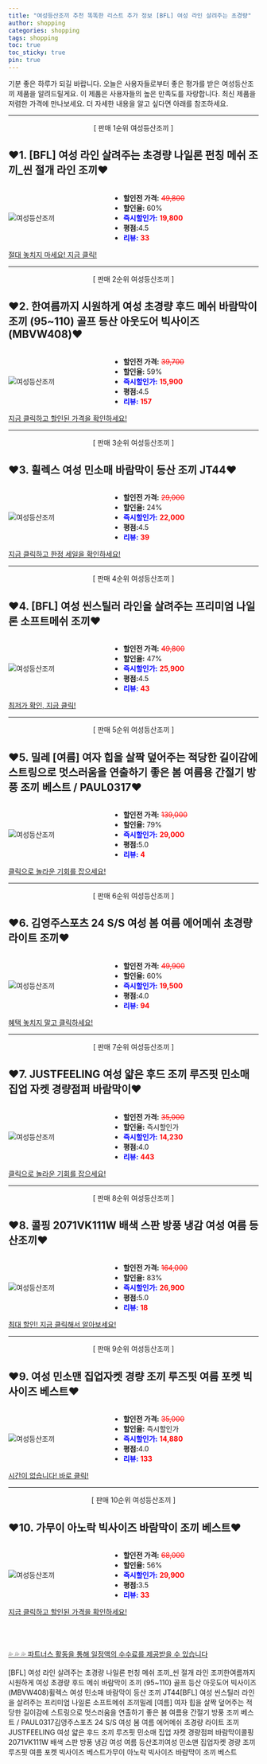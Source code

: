 ```yaml
---
title: "여성등산조끼 추천 똑똑한 리스트 추가 정보 [BFL] 여성 라인 살려주는 초경량"
author: shopping
categories: shopping
tags: shopping
toc: true
toc_sticky: true
pin: true
---
```

기분 좋은 하루가 되길 바랍니다. 오늘은 사용자들로부터 좋은 평가를 받은 여성등산조끼 제품을 알려드릴게요. 이 제품은 사용자들의 높은 만족도를 자랑합니다. 최신 제품을 저렴한 가격에 만나보세요. 더 자세한 내용을 알고 싶다면 아래를 참조하세요.

---
<p class="toplist" style="margin: 0 auto; display: block; width: fit-content;">[ 판매 1순위 여성등산조끼 ]</p>

<h2><strong>❤️1. [BFL] 여성 라인 살려주는 초경량 나일론 펀칭 메쉬 조끼_씬 절개 라인 조끼❤️</strong></h2>

<div style="display: flex; align-items: center;">
    <div style="flex: 0.4;">
        <img src="https://thumbnail7.coupangcdn.com/thumbnails/remote/230x230ex/image/vendor_inventory/7f7c/ba1ef20394c49122b2ba568501e55fd0e22ef47e42d5129edf858d291699.jpg" alt="여성등산조끼" style="max-width: 100%;">
    </div>
    <div style="flex: 0.6; margin-left: 10px;">
        <ul>
            <li><strong>할인전 가격:</strong> <del style="color: red;">49,800</del></li>
            <li><strong>할인율:</strong> 60%</li>
            <li><span style='color:blue'><strong>즉시할인가:</strong></span> <span style='color:red'><strong>19,800</strong></span></li>
            <li><strong>평점:</strong>4.5</li>
            <li><span style='color:blue'><strong>리뷰:</strong></span> <span style='color:red'><strong>33</strong></span></li>
        </ul>
    </div>
</div>
<div class="center">
    <a href="https://selin100587001.github.io?lptag=AF9450613&subid=githubio&pageKey=7953779530&traceid=V0-153&itemId=21965080153&vendorItemId=89012802034" class="myButton">
        절대 놓치지 마세요! 지금 클릭!
    </a>
</div>


---
<p class="toplist" style="margin: 0 auto; display: block; width: fit-content;">[ 판매 2순위 여성등산조끼 ]</p>

<h2><strong>❤️2. 한여름까지 시원하게 여성 초경량 후드 메쉬 바람막이 조끼 (95~110) 골프 등산 아웃도어 빅사이즈 (MBVW408)❤️</strong></h2>

<div style="display: flex; align-items: center;">
    <div style="flex: 0.4;">
        <img src="https://thumbnail6.coupangcdn.com/thumbnails/remote/230x230ex/image/vendor_inventory/bf0d/5086b11e8895bd1a9d1df7a111a6abf5bb01785fee513cdaa67c77ca3a63.jpg" alt="여성등산조끼" style="max-width: 100%;">
    </div>
    <div style="flex: 0.6; margin-left: 10px;">
        <ul>
            <li><strong>할인전 가격:</strong> <del style="color: red;">39,700</del></li>
            <li><strong>할인율:</strong> 59%</li>
            <li><span style='color:blue'><strong>즉시할인가:</strong></span> <span style='color:red'><strong>15,900</strong></span></li>
            <li><strong>평점:</strong>4.5</li>
            <li><span style='color:blue'><strong>리뷰:</strong></span> <span style='color:red'><strong>157</strong></span></li>
        </ul>
    </div>
</div>
<div class="center">
    <a href="https://selin100587001.github.io?lptag=AF9450613&subid=githubio&pageKey=8000474181&traceid=V0-153&itemId=22277424521&vendorItemId=89323046890" class="myButton">
        지금 클릭하고 할인된 가격을 확인하세요!
    </a>
</div>


---
<p class="toplist" style="margin: 0 auto; display: block; width: fit-content;">[ 판매 3순위 여성등산조끼 ]</p>

<h2><strong>❤️3. 휠렉스 여성 민소매 바람막이 등산 조끼 JT44❤️</strong></h2>

<div style="display: flex; align-items: center;">
    <div style="flex: 0.4;">
        <img src="https://thumbnail6.coupangcdn.com/thumbnails/remote/230x230ex/image/vendor_inventory/f00b/58d2176be2cc7fa1f181e5b33d852f14519af8675d42e477bd0fb41697b9.jpg" alt="여성등산조끼" style="max-width: 100%;">
    </div>
    <div style="flex: 0.6; margin-left: 10px;">
        <ul>
            <li><strong>할인전 가격:</strong> <del style="color: red;">29,000</del></li>
            <li><strong>할인율:</strong> 24%</li>
            <li><span style='color:blue'><strong>즉시할인가:</strong></span> <span style='color:red'><strong>22,000</strong></span></li>
            <li><strong>평점:</strong>4.5</li>
            <li><span style='color:blue'><strong>리뷰:</strong></span> <span style='color:red'><strong>39</strong></span></li>
        </ul>
    </div>
</div>
<div class="center">
    <a href="https://selin100587001.github.io?lptag=AF9450613&subid=githubio&pageKey=8003333933&traceid=V0-153&itemId=22297181044&vendorItemId=89518255449" class="myButton">
        지금 클릭하고 한정 세일을 확인하세요!
    </a>
</div>


---
<p class="toplist" style="margin: 0 auto; display: block; width: fit-content;">[ 판매 4순위 여성등산조끼 ]</p>

<h2><strong>❤️4. [BFL] 여성 씬스틸러 라인을 살려주는 프리미엄 나일론 소프트메쉬 조끼❤️</strong></h2>

<div style="display: flex; align-items: center;">
    <div style="flex: 0.4;">
        <img src="https://thumbnail9.coupangcdn.com/thumbnails/remote/230x230ex/image/vendor_inventory/31ce/957444d92ac24b76738af407d2834388f17a051d3aa93dc14d308aaa41e9.jpg" alt="여성등산조끼" style="max-width: 100%;">
    </div>
    <div style="flex: 0.6; margin-left: 10px;">
        <ul>
            <li><strong>할인전 가격:</strong> <del style="color: red;">49,800</del></li>
            <li><strong>할인율:</strong> 47%</li>
            <li><span style='color:blue'><strong>즉시할인가:</strong></span> <span style='color:red'><strong>25,900</strong></span></li>
            <li><strong>평점:</strong>4.5</li>
            <li><span style='color:blue'><strong>리뷰:</strong></span> <span style='color:red'><strong>43</strong></span></li>
        </ul>
    </div>
</div>
<div class="center">
    <a href="https://selin100587001.github.io?lptag=AF9450613&subid=githubio&pageKey=7897212385&traceid=V0-153&itemId=21688540276&vendorItemId=88776570178" class="myButton">
        최저가 확인, 지금 클릭!
    </a>
</div>


---
<p class="toplist" style="margin: 0 auto; display: block; width: fit-content;">[ 판매 5순위 여성등산조끼 ]</p>

<h2><strong>❤️5. 밀레 [여름] 여자 힙을 살짝 덮어주는 적당한 길이감에 스트링으로 멋스러움을 연출하기 좋은 봄 여름용 간절기 방풍 조끼 베스트 / PAUL0317❤️</strong></h2>

<div style="display: flex; align-items: center;">
    <div style="flex: 0.4;">
        <img src="https://thumbnail9.coupangcdn.com/thumbnails/remote/230x230ex/image/vendor_inventory/5959/a5a8a7dc948e32497036ea7f53e0748a72369a63d8d4db9d0462f4270839.png" alt="여성등산조끼" style="max-width: 100%;">
    </div>
    <div style="flex: 0.6; margin-left: 10px;">
        <ul>
            <li><strong>할인전 가격:</strong> <del style="color: red;">139,000</del></li>
            <li><strong>할인율:</strong> 79%</li>
            <li><span style='color:blue'><strong>즉시할인가:</strong></span> <span style='color:red'><strong>29,000</strong></span></li>
            <li><strong>평점:</strong>5.0</li>
            <li><span style='color:blue'><strong>리뷰:</strong></span> <span style='color:red'><strong>4</strong></span></li>
        </ul>
    </div>
</div>
<div class="center">
    <a href="https://selin100587001.github.io?lptag=AF9450613&subid=githubio&pageKey=8145180854&traceid=V0-153&itemId=23156365995&vendorItemId=90189175089" class="myButton">
        클릭으로 놀라운 기회를 잡으세요!
    </a>
</div>


---
<p class="toplist" style="margin: 0 auto; display: block; width: fit-content;">[ 판매 6순위 여성등산조끼 ]</p>

<h2><strong>❤️6. 김영주스포츠 24 S/S 여성 봄 여름 에어메쉬 초경량 라이트 조끼❤️</strong></h2>

<div style="display: flex; align-items: center;">
    <div style="flex: 0.4;">
        <img src="https://thumbnail8.coupangcdn.com/thumbnails/remote/230x230ex/image/vendor_inventory/0c7a/8330f69313fc85c64fa5c3f7a2a5a1c8c6093aa2db958820a6a7ec2ea600.jpg" alt="여성등산조끼" style="max-width: 100%;">
    </div>
    <div style="flex: 0.6; margin-left: 10px;">
        <ul>
            <li><strong>할인전 가격:</strong> <del style="color: red;">49,900</del></li>
            <li><strong>할인율:</strong> 60%</li>
            <li><span style='color:blue'><strong>즉시할인가:</strong></span> <span style='color:red'><strong>19,500</strong></span></li>
            <li><strong>평점:</strong>4.0</li>
            <li><span style='color:blue'><strong>리뷰:</strong></span> <span style='color:red'><strong>94</strong></span></li>
        </ul>
    </div>
</div>
<div class="center">
    <a href="https://selin100587001.github.io?lptag=AF9450613&subid=githubio&pageKey=7940506248&traceid=V0-153&itemId=21869266446&vendorItemId=88917431548" class="myButton">
        혜택 놓치지 말고 클릭하세요!
    </a>
</div>


---
<p class="toplist" style="margin: 0 auto; display: block; width: fit-content;">[ 판매 7순위 여성등산조끼 ]</p>

<h2><strong>❤️7. JUSTFEELING 여성 얇은 후드 조끼 루즈핏 민소매 집업 자켓 경량점퍼 바람막이❤️</strong></h2>

<div style="display: flex; align-items: center;">
    <div style="flex: 0.4;">
        <img src="https://thumbnail9.coupangcdn.com/thumbnails/remote/230x230ex/image/vendor_inventory/401d/7438581e06960af67c05888fa190de38ad825cdc6f51b5a81a21d2e36c53.jpg" alt="여성등산조끼" style="max-width: 100%;">
    </div>
    <div style="flex: 0.6; margin-left: 10px;">
        <ul>
            <li><strong>할인전 가격:</strong> <del style="color: red;">35,000</del></li>
            <li><strong>할인율:</strong> 즉시할인가</li>
            <li><span style='color:blue'><strong>즉시할인가:</strong></span> <span style='color:red'><strong>14,230</strong></span></li>
            <li><strong>평점:</strong>4.0</li>
            <li><span style='color:blue'><strong>리뷰:</strong></span> <span style='color:red'><strong>443</strong></span></li>
        </ul>
    </div>
</div>
<div class="center">
    <a href="https://selin100587001.github.io?lptag=AF9450613&subid=githubio&pageKey=7410015512&traceid=V0-153&itemId=19197365374&vendorItemId=86314815031" class="myButton">
        클릭으로 놀라운 기회를 잡으세요!
    </a>
</div>


---
<p class="toplist" style="margin: 0 auto; display: block; width: fit-content;">[ 판매 8순위 여성등산조끼 ]</p>

<h2><strong>❤️8. 콜핑 2071VK111W 배색 스판 방풍 냉감 여성 여름 등산조끼❤️</strong></h2>

<div style="display: flex; align-items: center;">
    <div style="flex: 0.4;">
        <img src="https://thumbnail9.coupangcdn.com/thumbnails/remote/230x230ex/image/vendor_inventory/ed54/9b50de75b844039f874217b99a7725b256b63172aeb7193751b8d26edb0e.jpg" alt="여성등산조끼" style="max-width: 100%;">
    </div>
    <div style="flex: 0.6; margin-left: 10px;">
        <ul>
            <li><strong>할인전 가격:</strong> <del style="color: red;">164,000</del></li>
            <li><strong>할인율:</strong> 83%</li>
            <li><span style='color:blue'><strong>즉시할인가:</strong></span> <span style='color:red'><strong>26,900</strong></span></li>
            <li><strong>평점:</strong>5.0</li>
            <li><span style='color:blue'><strong>리뷰:</strong></span> <span style='color:red'><strong>18</strong></span></li>
        </ul>
    </div>
</div>
<div class="center">
    <a href="https://selin100587001.github.io?lptag=AF9450613&subid=githubio&pageKey=7845336968&traceid=V0-153&itemId=21367912977&vendorItemId=88619100608" class="myButton">
        최대 할인! 지금 클릭해서 알아보세요!
    </a>
</div>


---
<p class="toplist" style="margin: 0 auto; display: block; width: fit-content;">[ 판매 9순위 여성등산조끼 ]</p>

<h2><strong>❤️9. 여성 민소맨 집업자켓 경량 조끼 루즈핏 여름 포켓 빅사이즈 베스트❤️</strong></h2>

<div style="display: flex; align-items: center;">
    <div style="flex: 0.4;">
        <img src="https://thumbnail9.coupangcdn.com/thumbnails/remote/230x230ex/image/vendor_inventory/575a/56610c56a48e2990d76920cc043976199c3c0be7bc7becb257b7eeb5d9d2.jpg" alt="여성등산조끼" style="max-width: 100%;">
    </div>
    <div style="flex: 0.6; margin-left: 10px;">
        <ul>
            <li><strong>할인전 가격:</strong> <del style="color: red;">35,000</del></li>
            <li><strong>할인율:</strong> 즉시할인가</li>
            <li><span style='color:blue'><strong>즉시할인가:</strong></span> <span style='color:red'><strong>14,880</strong></span></li>
            <li><strong>평점:</strong>4.0</li>
            <li><span style='color:blue'><strong>리뷰:</strong></span> <span style='color:red'><strong>133</strong></span></li>
        </ul>
    </div>
</div>
<div class="center">
    <a href="https://selin100587001.github.io?lptag=AF9450613&subid=githubio&pageKey=7233367558&traceid=V0-153&itemId=18359901947&vendorItemId=85503634323" class="myButton">
        시간이 없습니다! 바로 클릭!
    </a>
</div>


---
<p class="toplist" style="margin: 0 auto; display: block; width: fit-content;">[ 판매 10순위 여성등산조끼 ]</p>

<h2><strong>❤️10. 가무이 아노락 빅사이즈 바람막이 조끼 베스트❤️</strong></h2>

<div style="display: flex; align-items: center;">
    <div style="flex: 0.4;">
        <img src="https://thumbnail9.coupangcdn.com/thumbnails/remote/230x230ex/image/vendor_inventory/9cf2/baeb0f9a26eb6f26d73f75e4d5fd16e7f4cbedeea264f5947dddca7d2410.jpg" alt="여성등산조끼" style="max-width: 100%;">
    </div>
    <div style="flex: 0.6; margin-left: 10px;">
        <ul>
            <li><strong>할인전 가격:</strong> <del style="color: red;">68,000</del></li>
            <li><strong>할인율:</strong> 56%</li>
            <li><span style='color:blue'><strong>즉시할인가:</strong></span> <span style='color:red'><strong>29,900</strong></span></li>
            <li><strong>평점:</strong>3.5</li>
            <li><span style='color:blue'><strong>리뷰:</strong></span> <span style='color:red'><strong>33</strong></span></li>
        </ul>
    </div>
</div>
<div class="center">
    <a href="https://selin100587001.github.io?lptag=AF9450613&subid=githubio&pageKey=8000798862&traceid=V0-153&itemId=22278802817&vendorItemId=89949705182" class="myButton">
        지금 클릭하고 할인된 가격을 확인하세요!
    </a>
</div>

<br><br><br>[💦 💦 💦 파트너스 활동을 통해 일정액의 수수료를 제공받을 수 있습니다](https://link.coupang.com/a/bcpT2c)<br><br>[BFL] 여성 라인 살려주는 초경량 나일론 펀칭 메쉬 조끼_씬 절개 라인 조끼한여름까지 시원하게 여성 초경량 후드 메쉬 바람막이 조끼 (95~110) 골프 등산 아웃도어 빅사이즈 (MBVW408)휠렉스 여성 민소매 바람막이 등산 조끼 JT44[BFL] 여성 씬스틸러 라인을 살려주는 프리미엄 나일론 소프트메쉬 조끼밀레 [여름] 여자 힙을 살짝 덮어주는 적당한 길이감에 스트링으로 멋스러움을 연출하기 좋은 봄 여름용 간절기 방풍 조끼 베스트 / PAUL0317김영주스포츠 24 S/S 여성 봄 여름 에어메쉬 초경량 라이트 조끼JUSTFEELING 여성 얇은 후드 조끼 루즈핏 민소매 집업 자켓 경량점퍼 바람막이콜핑 2071VK111W 배색 스판 방풍 냉감 여성 여름 등산조끼여성 민소맨 집업자켓 경량 조끼 루즈핏 여름 포켓 빅사이즈 베스트가무이 아노락 빅사이즈 바람막이 조끼 베스트